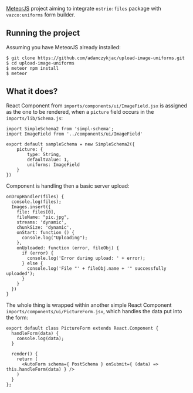 [MeteorJS](http://meteor.com) project aiming to integrate `ostrio:files` package
 with `vazco:uniforms` form builder.

## Running the project
Assuming you have MeteorJS already installed:
```
$ git clone https://github.com/adamczykjac/upload-image-uniforms.git
$ cd upload-image-uniforms
$ meteor npm install
$ meteor
```

## What it does?

React Component from `imports/components/ui/ImageField.jsx` is assigned as the one to be rendered, when a `picture` field occurs in the `imports/lib/Schema.js`:

```
import SimpleSchema2 from 'simpl-schema';
import ImageField from '../components/ui/ImageField'

export default sampleSchema = new SimpleSchema2({
    picture: {
        type: String,
        defaultValue: 1,
        uniforms: ImageField
    }
})
```

Component is handling then a basic server upload:
```
onDropHandler(files) {
  console.log(files);
  Images.insert({
    file: files[0],
    fileName: "pic.jpg",
    streams: 'dynamic',
    chunkSize: 'dynamic',
    onStart: function () {
      console.log("Uploading");
    },
    onUploaded: function (error, fileObj) {
      if (error) {
        console.log('Error during upload: ' + error);
      } else {
        console.log('File "' + fileObj.name + '" successfully uploaded');
      }
    }
  })
}
```

The whole thing is wrapped within another simple React Component `imports/components/ui/PictureForm.jsx`, which handles the data put into the form:
```
export default class PictureForm extends React.Component {
  handleForm(data) {
    console.log(data);
  }

  render() {
    return (
      <AutoForm schema={ PostSchema } onSubmit={ (data) => this.handleForm(data) } />
    )
  }
};
```
